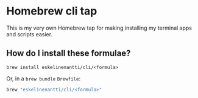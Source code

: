 # Homebrew cli tap

This is my very own Homebrew tap for making installing my terminal apps and scripts easier.

## How do I install these formulae?

`brew install eskelinenantti/cli/<formula>`

Or, in a `brew bundle` `Brewfile`:

```ruby
brew "eskelinenantti/cli/<formula>"
```
